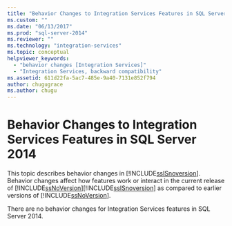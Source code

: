 ```yaml
---
title: "Behavior Changes to Integration Services Features in SQL Server 2014 | Microsoft Docs"
ms.custom: ""
ms.date: "06/13/2017"
ms.prod: "sql-server-2014"
ms.reviewer: ""
ms.technology: "integration-services"
ms.topic: conceptual
helpviewer_keywords: 
  - "behavior changes [Integration Services]"
  - "Integration Services, backward compatibility"
ms.assetid: 611d22fa-5ac7-485e-9a40-7131e852f794
author: chugugrace
ms.author: chugu
---
```

# Behavior Changes to Integration Services Features in SQL Server 2014
  This topic describes behavior changes in [!INCLUDE[ssISnoversion](../includes/ssisnoversion-md.md)]. Behavior changes affect how features work or interact in the current release of [!INCLUDE[ssNoVersion](../includes/ssnoversion-md.md)][!INCLUDE[ssISnoversion](../includes/ssisnoversion-md.md)] as compared to earlier versions of [!INCLUDE[ssNoVersion](../includes/ssnoversion-md.md)].  
  
 There are no behavior changes for Integration Services features in SQL Server 2014.  
  
  

